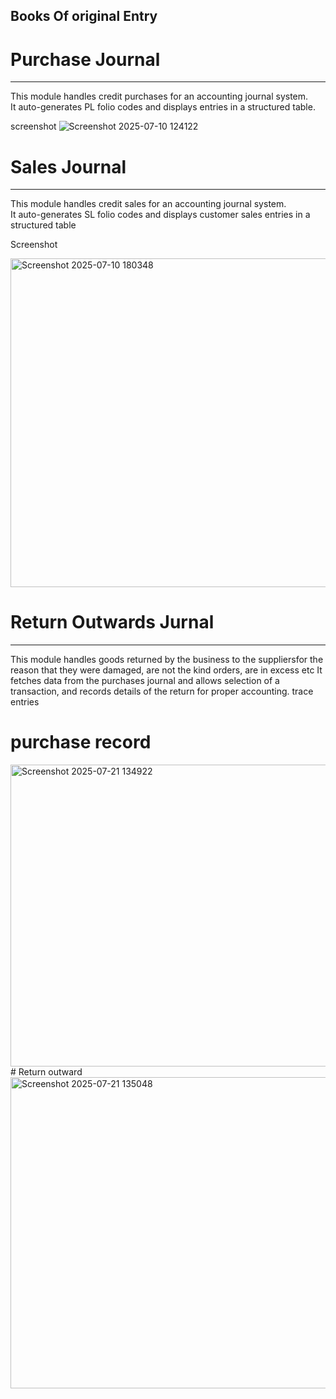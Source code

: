 ## Books Of original Entry

# Purchase Journal
---
This module handles credit purchases for an accounting journal system.  
It auto-generates PL folio codes and displays entries in a structured table.

screenshot
![Screenshot 2025-07-10 124122](https://github.com/user-attachments/assets/a9a87c3e-866b-4610-951c-c4c0b5c8caae)

# Sales Journal
---
This module handles credit sales for an accounting journal system.  
It auto-generates SL folio codes and displays customer sales entries in a structured table

Screenshot 

<img width="1365" height="526" alt="Screenshot 2025-07-10 180348" src="https://github.com/user-attachments/assets/047ff318-0be5-4c5e-8e88-52a1e089dc55" />

# Return Outwards Jurnal 
---
This module handles goods returned by the business to the suppliersfor the reason that they were damaged, are not the kind orders, are in excess etc
It fetches data from the purchases journal and allows selection of a transaction, and records details of the return for proper accounting.
trace entries
# purchase record
 <img width="1365" height="483" alt="Screenshot 2025-07-21 134922" src="https://github.com/user-attachments/assets/8fd10dd5-b0d7-4f9a-856f-07873a855334" />
 # Return outward
 <img width="1365" height="498" alt="Screenshot 2025-07-21 135048" src="https://github.com/user-attachments/assets/75938353-d3f0-4d8d-97bc-5a9278023092" />

